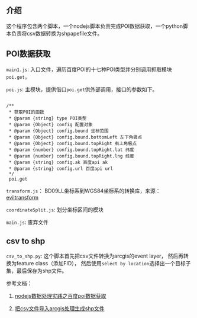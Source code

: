 ## 介绍

这个程序包含两个脚本，一个nodejs脚本负责完成POI数据获取，一个python脚本负责将csv数据转换为shpapefile文件。

## POI数据获取

`main1.js`: 入口文件，遍历百度POI的十七种POI类型并分别调用抓取模块`poi.get`。

`poi.js`: 主模块，提供借口`poi.get`供外部调用，接口的参数如下。

```

/**
 * 获取POI的函数
 * @param {string} type POI类型
 * @param {Object} config 配置对象
 * @param {Object} config.bound 坐标范围
 * @param {Object} config.bound.bottomLeft 左下角极点
 * @param {Object} config.bound.topRight 右上角极点
 * @param {number} config.bound.topRight.lat 纬度
 * @param {number} config.bound.topRight.lng 经度
 * @param {string} config.ak 百度api ak
 * @param {string} config.url 百度api url
 */
 poi.get
```

`transform.js`： BD09LL坐标系到WGS84坐标系的转换库，来源： [eviltransform](https://github.com/googollee/eviltransform)

`coordinateSplit.js`: 划分坐标区间的模块

`main.js`: 废弃文件


## csv to shp

`csv_to_shp.py`: 这个脚本首先把csv文件转换为arcgis的event layer， 然后再转换为feature class（添加FID），
然后使用`select by location`选择出一个目标子集，最后保存为shp文件。


参考文档：

1. [nodejs数据处理实践之百度poi数据获取](http://note.youdao.com/noteshare?id=6b388d33df58ea6da531d21592627548)

2. [把csv文件导入arcgis处理生成shp文件](http://note.youdao.com/noteshare?id=90c2c7986a99318c98df0e7bf838bda1) 
